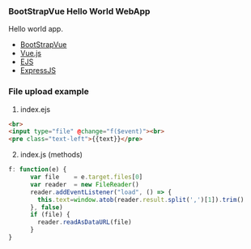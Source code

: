 ### BootStrapVue Hello World WebApp
Hello world app.
- [BootStrapVue](https://bootstrap-vue.js.org/)
- [Vue.js](https://vuejs.org/v2/guide/index.html)
- [EJS](http://ejs.co/)
- [ExpressJS](https://expressjs.com/)

### File upload example
1. index.ejs
```html
<br>
<input type="file" @change="f($event)"><br>
<pre class="text-left">{{text}}</pre>
```
2. index.js (methods)
```javascript
f: function(e) {
      var file    = e.target.files[0]
      var reader  = new FileReader()
      reader.addEventListener("load", () => {
        this.text=window.atob(reader.result.split(',')[1]).trim()
      }, false)
      if (file) {
        reader.readAsDataURL(file)
      }
}
```
